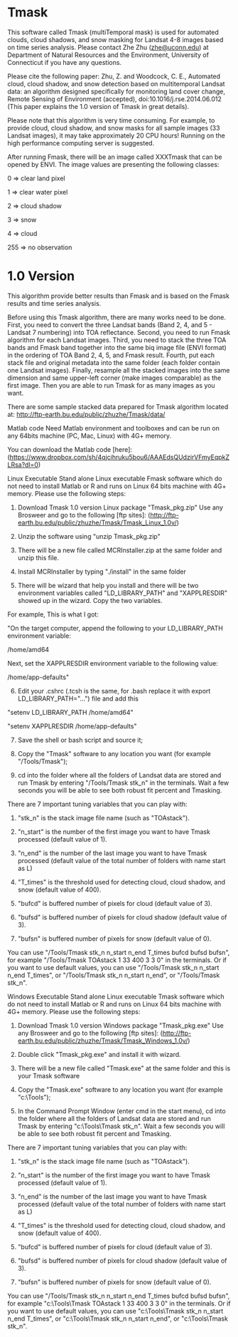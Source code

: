 # Tmask

This software called Tmask (multiTemporal mask) is used for automated clouds, cloud shadows, and snow masking for Landsat 4-8 images based on time series analysis. Please contact Zhe Zhu (zhe@uconn.edu) at Department of Natural Resources and the Environment, University of Connecticut if you have any questions. 

Please cite the following paper: Zhu, Z. and Woodcock, C. E., Automated cloud, cloud shadow, and snow detection based on multitemporal Landsat data: an algorithm designed specifically for monitoring land cover change, Remote Sensing of Environment (accepted), doi:10.1016/j.rse.2014.06.012 (This paper explains the 1.0 version of Tmask in great details).

Please note that this algorithm is very time consuming. For example, to provide cloud, cloud shadow, and snow masks for all sample images (33 Landsat images), it may take approximately 20 CPU hours! Running on the high performance computing server is suggested.

After running Fmask, there will be an image called XXXTmask that can be opened by ENVI. The image values are presenting the following classes:

0 => clear land pixel

1 => clear water pixel

2 => cloud shadow

3 => snow

4 => cloud

255 => no observation

# 1.0 Version
This algorithm provide better results than Fmask and is based on the Fmask results and time series analysis.

Before using this Tmask algorithm, there are many works need to be done. First, you need to convert the three Landsat bands (Band 2, 4, and 5 - Landsat 7 numbering) into TOA reflectance. Second, you need to run Fmask algorithm for each Landsat images. Third, you need to stack the three TOA bands and Fmask band together into the same biq image file (ENVI format) in the ordering of TOA Band 2, 4, 5, and Fmask result. Fourth, put each stack file and original metadata into the same folder (each folder contain one Landsat images). Finally, resample all the stacked images into the same dimension and same upper-left corner (make images comparable) as the first image. Then you are able to run Tmask for as many images as you want.

There are some sample stacked data prepared for Tmask algorithm located at: http://ftp-earth.bu.edu/public/zhuzhe/Tmask/data/

Matlab code
Need Matlab environment and toolboxes and can be run on any 64bits machine (PC, Mac, Linux) with 4G+ memory. 

You can download the Matlab code [here]: (https://www.dropbox.com/sh/4qjcihruku5bou6/AAAEdsQUdzirVFmyEqpkZLRsa?dl=0)

Linux Executable
Stand alone Linux executable Fmask software which do not need to install Matlab or R and runs on Linux 64 bits machine with 4G+ memory. Please use the following steps:

1. Download Tmask 1.0 version Linux package "Tmask_pkg.zip" Use any Brosweer and go to the following [ftp sites]: (http://ftp-earth.bu.edu/public/zhuzhe/Tmask/Tmask_Linux_1.0v/)

2. Unzip the software using "unzip Tmask_pkg.zip"

3. There will be a new file called MCRInstaller.zip at the same folder and unzip this file.

4. Install MCRInstaller by typing "./install" in the same folder

5. There will be wizard that help you install and there will be two environment variables called "LD_LIBRARY_PATH" and "XAPPLRESDIR" showed up in the wizard. Copy the two variables.

For example, This is what I got:

"On the target computer, append the following to your LD_LIBRARY_PATH environment variable:

/home/amd64

Next, set the XAPPLRESDIR environment variable to the following value:

/home/app-defaults"

6. Edit your .cshrc (.tcsh is the same, for .bash replace it with export LD_LIBRARY_PATH="...") file and add this

"setenv LD_LIBRARY_PATH /home/amd64"

"setenv XAPPLRESDIR /home/app-defaults"

7. Save the shell or bash script and source it;

8. Copy the "Tmask" software to any location you want (for example "/Tools/Tmask");

9. cd into the folder where all the folders of Landsat data are stored and run Tmask by entering "/Tools/Tmask stk_n" in the terminals. Wait a few seconds you will be able to see both robust fit percent and Tmasking.

There are 7 important tuning variables that you can play with:

1) "stk_n" is the stack image file name (such as "TOAstack").

2) "n_start" is the number of the first image you want to have Tmask processed (default value of 1).

3) "n_end" is the number of the last image you want to have Tmask processed (default value of the total number of folders with name start as L)

4) "T_times" is the threshold used for detecting cloud, cloud shadow, and snow (default value of 400).

5) "bufcd" is buffered number of pixels for cloud (default value of 3).

6) "bufsd" is buffered number of pixels for cloud shadow (default value of 3).

7) "bufsn" is buffered number of pixels for snow (default value of 0).

You can use "/Tools/Tmask stk_n n_start n_end T_times bufcd bufsd bufsn", for example "/Tools/Tmask TOAstack 1 33 400 3 3 0" in the terminals. Or if you want to use default values, you can use "/Tools/Tmask stk_n n_start n_end T_times", or "/Tools/Tmask stk_n n_start n_end", or "/Tools/Tmask stk_n".

Windows Executable
Stand alone Linux executable Tmask software which do not need to install Matlab or R and runs on Linux 64 bits machine with 4G+ memory. Please use the following steps:

1. Download Tmask 1.0 version Windows package "Tmask_pkg.exe" Use any Brosweer and go to the following [ftp sites]: (http://ftp-earth.bu.edu/public/zhuzhe/Tmask/Tmask_Windows_1.0v/)

2. Double click "Tmask_pkg.exe" and install it with wizard.

3. There will be a new file called "Tmask.exe" at the same folder and this is your Tmask software

4. Copy the "Tmask.exe" software to any location you want (for example "c:\Tools");

5. In the Command Prompt Window (enter cmd in the start menu), cd into the folder where all the folders of Landsat data are stored and run Tmask by entering "c:\Tools\Tmask stk_n". Wait a few seconds you will be able to see both robust fit percent and Tmasking.

There are 7 important tuning variables that you can play with:

1) "stk_n" is the stack image file name (such as "TOAstack").

2) "n_start" is the number of the first image you want to have Tmask processed (default value of 1).

3) "n_end" is the number of the last image you want to have Tmask processed (default value of the total number of folders with name start as L)

4) "T_times" is the threshold used for detecting cloud, cloud shadow, and snow (default value of 400).

5) "bufcd" is buffered number of pixels for cloud (default value of 3).

6) "bufsd" is buffered number of pixels for cloud shadow (default value of 3).

7) "bufsn" is buffered number of pixels for snow (default value of 0).

You can use "/Tools/Tmask stk_n n_start n_end T_times bufcd bufsd bufsn", for example "c:\Tools\Tmask TOAstack 1 33 400 3 3 0" in the terminals. Or if you want to use default values, you can use "c:\Tools\Tmask stk_n n_start n_end T_times", or "c:\Tools\Tmask stk_n n_start n_end", or "c:\Tools\Tmask stk_n".
